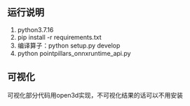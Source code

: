 ## 运行说明
1. python3.7.16
2. pip install -r  requirements.txt 
3. 编译算子：python setup.py develop
4. python pointpillars_onnxruntime_api.py

## 可视化
可视化部分代码用open3d实现，不可视化结果的话可以不用安装